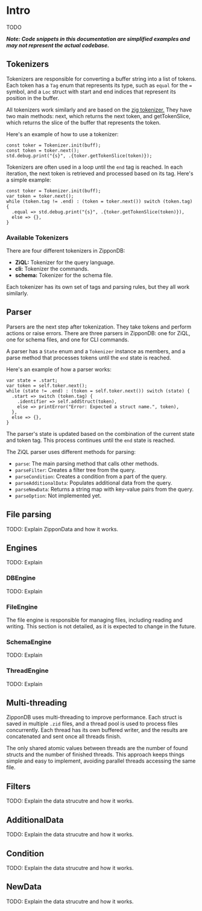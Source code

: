 # Intro

TODO

***Note: Code snippets in this documentation are simplified examples and may not represent the actual codebase.***

## Tokenizers

Tokenizers are responsible for converting a buffer string into a list of tokens. Each token has a `Tag` enum that represents its type, such as `equal` for the `=` symbol, and a `Loc` struct with start and end indices that represent its position in the buffer.

All tokenizers work similarly and are based on the [zig tokenizer.](https://github.com/ziglang/zig/blob/master/lib/std/zig/tokenizer.zig) They have two main methods: next, which returns the next token, and getTokenSlice, which returns the slice of the buffer that represents the token.

Here's an example of how to use a tokenizer:
```zig
const toker = Tokenizer.init(buff);
const token = toker.next();
std.debug.print("{s}", .{toker.getTokenSlice(token)});
```

Tokenizers are often used in a loop until the `end` tag is reached. In each iteration, the next token is retrieved and processed based on its tag. Here's a simple example:
```zig
const toker = Tokenizer.init(buff);
var token = toker.next();
while (token.tag != .end) : (token = toker.next()) switch (token.tag) {
  .equal => std.debug.print("{s}", .{toker.getTokenSlice(token)}),
  else => {},
}
```

### Available Tokenizers

There are four different tokenizers in ZipponDB:

- **ZiQL:** Tokenizer for the query language.
- **cli:** Tokenizer the commands.
- **schema:** Tokenizer for the schema file.

Each tokenizer has its own set of tags and parsing rules, but they all work similarly.

## Parser

Parsers are the next step after tokenization. They take tokens and perform actions or raise errors. There are three parsers in ZipponDB: one for ZiQL, one for schema files, and one for CLI commands.

A parser has a `State` enum and a `Tokenizer` instance as members, and a parse method that processes tokens until the `end` state is reached.

Here's an example of how a parser works:
```zig
var state = .start;
var token = self.toker.next();
while (state != .end) : (token = self.toker.next()) switch (state) {
  .start => switch (token.tag) {
    .identifier => self.addStruct(token),
    else => printError("Error: Expected a struct name.", token),
  },
  else => {},
}
```

The parser's state is updated based on the combination of the current state and token tag. This process continues until the `end` state is reached.

The ZiQL parser uses different methods for parsing:

- `parse`: The main parsing method that calls other methods.
- `parseFilter`: Creates a filter tree from the query.
- `parseCondition`: Creates a condition from a part of the query.
- `parseAdditionalData`: Populates additional data from the query.
- `parseNewData`: Returns a string map with key-value pairs from the query.
- `parseOption`: Not implemented yet.

## File parsing

TODO: Explain ZipponData and how it works.

## Engines

TODO: Explain

### DBEngine

TODO: Explain

### FileEngine

The file engine is responsible for managing files, including reading and writing. This section is not detailed, as it is expected to change in the future.

### SchemaEngine

TODO: Explain

### ThreadEngine

TODO: Explain

## Multi-threading

ZipponDB uses multi-threading to improve performance. Each struct is saved in multiple `.zid` files, and a thread pool is used to process files concurrently. Each thread has its own buffered writer, and the results are concatenated and sent once all threads finish.

The only shared atomic values between threads are the number of found structs and the number of finished threads. This approach keeps things simple and easy to implement, avoiding parallel threads accessing the same file.

## Filters

TODO: Explain the data strucutre and how it works.

## AdditionalData

TODO: Explain the data strucutre and how it works.

## Condition

TODO: Explain the data strucutre and how it works.

## NewData

TODO: Explain the data strucutre and how it works.